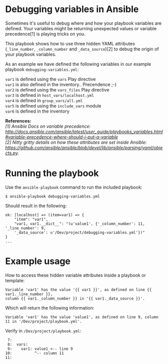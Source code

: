 # Debugging variables in Ansible
Sometimes it's useful to debug where and how your playbook variables are defined. Your variables might be returning unexpected values or variable precedence[1] is playing tricks on you.

This playbook shows how to use three hidden YAML attributes (`_line_number`, `_column_number` and `_data_source`)[2] to debug the origin of your playbook variables.

As an example we have defined the following variables in our example playbook `debugging-variables.yml`:

`var1` is defined using the `vars` Play directive  
`var1` is also defined in the inventory.. Precendence ;-)  
`var2` is defined using the `vars_files` Play directive  
`var3` is defined in `host_vars/localhost.yml`  
`var4` is defined in `group_vars/all.yml`  
`var5` is defined using the `include_vars` module  
`var6` is defined in the inventory  

**References:**  
*[1] Ansible Docs on variable precedence: http://docs.ansible.com/ansible/latest/user_guide/playbooks_variables.html#variable-precedence-where-should-i-put-a-variable*  
*[2] Nitty gritty details on how these attributes are set inside Ansible: https://github.com/ansible/ansible/blob/devel/lib/ansible/parsing/yaml/objects.py.*

# Running the playbook
Use the `ansible-playbook` command to run the included playbook:

`$ ansible-playbook debugging-variables.yml`

Should result in the following:
```
ok: [localhost] => (item=var1) => {
    "item": "var1",
    "var1, var1.__dict__": "(u'value1', {'_column_number': 11, '_line_number': 9,
    '_data_source': u'/Dev/project/debugging-variables.yml'})"
}
...
```

# Example usage
How to access these hidden variable attributes inside a playbook or template:
```
Variable 'var1' has the value '{{ var1 }}', as defined on line {{ var1._line_number }},
column {{ var1._column_number }} in '{{ var1._data_source }}'.
```

Which will return the following information:
```
Variable 'var1' has the value 'value1', as defined on line 9, column 11 in '/Dev/project/playbook.yml'.
```

Verify in `/Dev/project/playbook.yml`:
```
 7: 
 8:  vars:
 9:    var1: value1 <-- line 9
10:          ^-- column 11
11:
```
